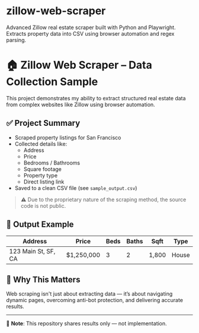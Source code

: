 # zillow-web-scraper
Advanced Zillow real estate scraper built with Python and Playwright. Extracts property data into CSV using browser automation and regex parsing.

# 🏠 Zillow Web Scraper – Data Collection Sample

This project demonstrates my ability to extract structured real estate data from complex websites like Zillow using browser automation.

## ✅ Project Summary

- Scraped property listings for San Francisco
- Collected details like:
  - Address
  - Price
  - Bedrooms / Bathrooms
  - Square footage
  - Property type
  - Direct listing link
- Saved to a clean CSV file (see `sample_output.csv`)

> ⚠️ Due to the proprietary nature of the scraping method, the source code is not public.

## 📂 Output Example

| Address                  | Price     | Beds | Baths | Sqft  | Type    |
|--------------------------|-----------|------|-------|-------|---------|
| 123 Main St, SF, CA      | $1,250,000| 3    | 2     | 1,800 | House   |

## 💬 Why This Matters

Web scraping isn't just about extracting data — it’s about navigating dynamic pages, overcoming anti-bot protection, and delivering accurate results.

---

📌 **Note**: This repository shares results only — not implementation.
